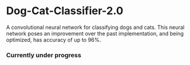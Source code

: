# Dog-Cat-Classifier-2.0
A convolutional neural network for classifying dogs and cats. 
This neural network poses an improvement over the past implementation, and being optimized, has accuracy of up to 96%.
### Currently under progress
